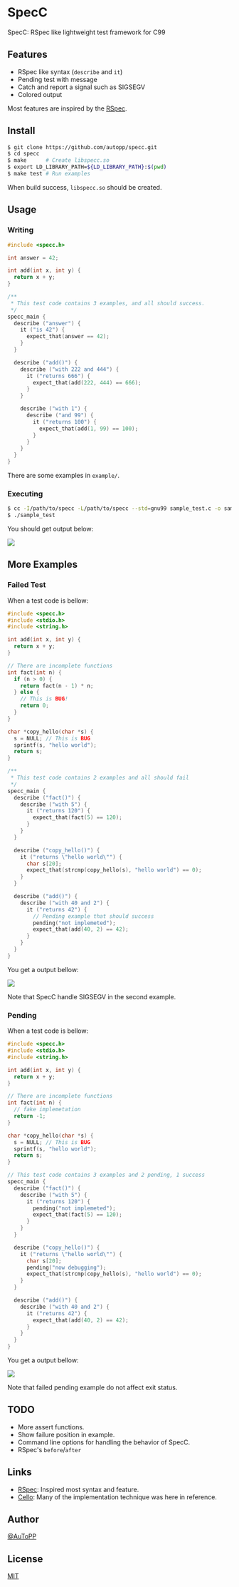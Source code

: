 # SpecC

SpecC: RSpec like lightweight test framework for C99

## Features

* RSpec like syntax (`describe` and `it`)
* Pending test with message
* Catch and report a signal such as SIGSEGV
* Colored output

Most features are inspired by the [RSpec](http://rspec.info/).

## Install

```bash
$ git clone https://github.com/autopp/specc.git
$ cd specc
$ make      # Create libspecc.so
$ export LD_LIBRARY_PATH=${LD_LIBRARY_PATH}:$(pwd)
$ make test # Run examples
```

When build success, `libspecc.so` should be created.

## Usage

### Writing

```c
#include <specc.h>

int answer = 42;

int add(int x, int y) {
  return x + y;
}

/**
 * This test code contains 3 examples, and all should success.
 */
specc_main {
  describe ("answer") {
    it ("is 42") {
      expect_that(answer == 42);
    }
  }

  describe ("add()") {
    describe ("with 222 and 444") {
      it ("returns 666") {
        expect_that(add(222, 444) == 666);
      }
    }

    describe ("with 1") {
      describe ("and 99") {
        it ("returns 100") {
          expect_that(add(1, 99) == 100);
        }
      }
    }
  }
}
```

There are some examples in `example/`.

### Executing

```bash
$ cc -I/path/to/specc -L/path/to/specc --std=gnu99 sample_test.c -o sample_test -lspecc
$ ./sample_test
```

You should get output below:

![](result.png)

## More Examples

### Failed Test

When a test code is bellow:

```c
#include <specc.h>
#include <stdio.h>
#include <string.h>

int add(int x, int y) {
  return x + y;
}

// There are incomplete functions
int fact(int n) {
  if (n > 0) {
    return fact(n - 1) * n;
  } else {
    // This is BUG!
    return 0;
  }
}

char *copy_hello(char *s) {
  s = NULL; // This is BUG
  sprintf(s, "hello world");
  return s;
}

/**
 * This test code contains 2 examples and all should fail
 */
specc_main {
  describe ("fact()") {
    describe ("with 5") {
      it ("returns 120") {
        expect_that(fact(5) == 120);
      }
    }
  }

  describe ("copy_hello()") {
    it ("returns \"hello world\"") {
      char s[20];
      expect_that(strcmp(copy_hello(s), "hello world") == 0);
    }
  }

  describe ("add()") {
    describe ("with 40 and 2") {
      it ("returns 42") {
        // Pending example that should success
        pending("not implemeted");
        expect_that(add(40, 2) == 42);
      }
    }
  }
}
```

You get a output bellow:

![](./result_failed.png)

Note that SpecC handle SIGSEGV in the second example.

### Pending

When a test code is bellow:

```c
#include <specc.h>
#include <stdio.h>
#include <string.h>

int add(int x, int y) {
  return x + y;
}

// There are incomplete functions
int fact(int n) {
  // fake implemetation
  return -1;
}

char *copy_hello(char *s) {
  s = NULL; // This is BUG
  sprintf(s, "hello world");
  return s;
}

// This test code contains 3 examples and 2 pending, 1 success
specc_main {
  describe ("fact()") {
    describe ("with 5") {
      it ("returns 120") {
        pending("not implemeted");
        expect_that(fact(5) == 120);
      }
    }
  }

  describe ("copy_hello()") {
    it ("returns \"hello world\"") {
      char s[20];
      pending("now debugging");
      expect_that(strcmp(copy_hello(s), "hello world") == 0);
    }
  }

  describe ("add()") {
    describe ("with 40 and 2") {
      it ("returns 42") {
        expect_that(add(40, 2) == 42);
      }
    }
  }
}
```

You get a output bellow:

![](./result_pending.png)

Note that failed pending example do not affect exit status.

## TODO
* More assert functions.
* Show failure position in example.
* Command line options for handling the behavior of SpecC.
* RSpec's `before`/`after`

## Links
* [RSpec](http://rspec.info/): Inspired most syntax and feature.
* [Cello](http://libcello.org/): Many of the implementation technique was here in reference.

## Author
[@AuToPP](https://twitter.com/AuToPP)

## License
[MIT](LICENSE.txt)
